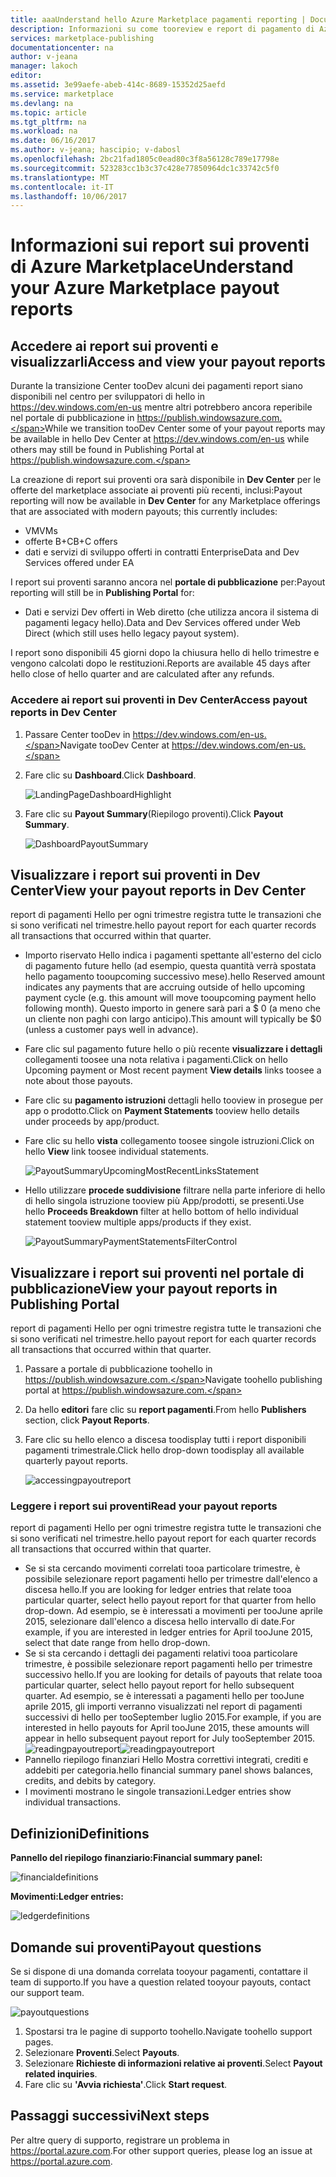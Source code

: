 ```yaml
---
title: aaaUnderstand hello Azure Marketplace pagamenti reporting | Documenti Microsoft
description: Informazioni su come tooreview e report di pagamento di Azure Marketplace hello di inserimento.
services: marketplace-publishing
documentationcenter: na
author: v-jeana
manager: lakoch
editor: 
ms.assetid: 3e99aefe-abeb-414c-8689-15352d25aefd
ms.service: marketplace
ms.devlang: na
ms.topic: article
ms.tgt_pltfrm: na
ms.workload: na
ms.date: 06/16/2017
ms.author: v-jeana; hascipio; v-dabosl
ms.openlocfilehash: 2bc21fad1805c0ead80c3f8a56128c789e17798e
ms.sourcegitcommit: 523283cc1b3c37c428e77850964dc1c33742c5f0
ms.translationtype: MT
ms.contentlocale: it-IT
ms.lasthandoff: 10/06/2017
---
```

# <a name="understand-your-azure-marketplace-payout-reports"></a><span data-ttu-id="30d18-103">Informazioni sui report sui proventi di Azure Marketplace</span><span class="sxs-lookup"><span data-stu-id="30d18-103">Understand your Azure Marketplace payout reports</span></span>
## <a name="access-and-view-your-payout-reports"></a><span data-ttu-id="30d18-104">Accedere ai report sui proventi e visualizzarli</span><span class="sxs-lookup"><span data-stu-id="30d18-104">Access and view your payout reports</span></span>
<span data-ttu-id="30d18-105">Durante la transizione Center tooDev alcuni dei pagamenti report siano disponibili nel centro per sviluppatori di hello in https://dev.windows.com/en-us mentre altri potrebbero ancora reperibile nel portale di pubblicazione in https://publish.windowsazure.com.</span><span class="sxs-lookup"><span data-stu-id="30d18-105">While we transition tooDev Center some of your payout reports may be available in hello Dev Center at https://dev.windows.com/en-us while others may still be found in Publishing Portal at https://publish.windowsazure.com.</span></span>

<span data-ttu-id="30d18-106">La creazione di report sui proventi ora sarà disponibile in **Dev Center** per le offerte del marketplace associate ai proventi più recenti, inclusi:</span><span class="sxs-lookup"><span data-stu-id="30d18-106">Payout reporting will now be available in **Dev Center** for any Marketplace offerings that are associated with modern payouts; this currently includes:</span></span>

* <span data-ttu-id="30d18-107">VM</span><span class="sxs-lookup"><span data-stu-id="30d18-107">VMs</span></span>
* <span data-ttu-id="30d18-108">offerte B+C</span><span class="sxs-lookup"><span data-stu-id="30d18-108">B+C offers</span></span>
* <span data-ttu-id="30d18-109">dati e servizi di sviluppo offerti in contratti Enterprise</span><span class="sxs-lookup"><span data-stu-id="30d18-109">Data and Dev Services offered under EA</span></span>

<span data-ttu-id="30d18-110">I report sui proventi saranno ancora nel **portale di pubblicazione** per:</span><span class="sxs-lookup"><span data-stu-id="30d18-110">Payout reporting will still be in **Publishing Portal** for:</span></span>

* <span data-ttu-id="30d18-111">Dati e servizi Dev offerti in Web diretto (che utilizza ancora il sistema di pagamenti legacy hello).</span><span class="sxs-lookup"><span data-stu-id="30d18-111">Data and Dev Services offered under Web Direct (which still uses hello legacy payout system).</span></span>

<span data-ttu-id="30d18-112">I report sono disponibili 45 giorni dopo la chiusura hello di hello trimestre e vengono calcolati dopo le restituzioni.</span><span class="sxs-lookup"><span data-stu-id="30d18-112">Reports are available 45 days after hello close of hello quarter and are calculated after any refunds.</span></span>

### <a name="access-payout-reports-in-dev-center"></a><span data-ttu-id="30d18-113">Accedere ai report sui proventi in Dev Center</span><span class="sxs-lookup"><span data-stu-id="30d18-113">Access payout reports in Dev Center</span></span>
1. <span data-ttu-id="30d18-114">Passare Center tooDev in https://dev.windows.com/en-us.</span><span class="sxs-lookup"><span data-stu-id="30d18-114">Navigate tooDev Center at https://dev.windows.com/en-us.</span></span>
2. <span data-ttu-id="30d18-115">Fare clic su **Dashboard**.</span><span class="sxs-lookup"><span data-stu-id="30d18-115">Click **Dashboard**.</span></span>

    ![LandingPageDashboardHighlight][1]
3. <span data-ttu-id="30d18-117">Fare clic su **Payout Summary**(Riepilogo proventi).</span><span class="sxs-lookup"><span data-stu-id="30d18-117">Click **Payout Summary**.</span></span>

    ![DashboardPayoutSummary][2]

## <a name="view-your-payout-reports-in-dev-center"></a><span data-ttu-id="30d18-119">Visualizzare i report sui proventi in Dev Center</span><span class="sxs-lookup"><span data-stu-id="30d18-119">View your payout reports in Dev Center</span></span>
<span data-ttu-id="30d18-120">report di pagamenti Hello per ogni trimestre registra tutte le transazioni che si sono verificati nel trimestre.</span><span class="sxs-lookup"><span data-stu-id="30d18-120">hello payout report for each quarter records all transactions that occurred within that quarter.</span></span>

* <span data-ttu-id="30d18-121">Importo riservato Hello indica i pagamenti spettante all'esterno del ciclo di pagamento future hello (ad esempio, questa quantità verrà spostata hello pagamento tooupcoming successivo mese).</span><span class="sxs-lookup"><span data-stu-id="30d18-121">hello Reserved amount indicates any payments that are accruing outside of hello upcoming payment cycle (e.g. this amount will move tooupcoming payment hello following month).</span></span>  <span data-ttu-id="30d18-122">Questo importo in genere sarà pari a $ 0 (a meno che un cliente non paghi con largo anticipo).</span><span class="sxs-lookup"><span data-stu-id="30d18-122">This amount will typically be $0 (unless a customer pays well in advance).</span></span>
* <span data-ttu-id="30d18-123">Fare clic sul pagamento future hello o più recente **visualizzare i dettagli** collegamenti toosee una nota relativa i pagamenti.</span><span class="sxs-lookup"><span data-stu-id="30d18-123">Click on hello Upcoming payment or Most recent payment **View details** links toosee a note about those payouts.</span></span>
* <span data-ttu-id="30d18-124">Fare clic su **pagamento istruzioni** dettagli hello tooview in prosegue per app o prodotto.</span><span class="sxs-lookup"><span data-stu-id="30d18-124">Click on **Payment Statements** tooview hello details under proceeds by app/product.</span></span>
* <span data-ttu-id="30d18-125">Fare clic su hello **vista** collegamento toosee singole istruzioni.</span><span class="sxs-lookup"><span data-stu-id="30d18-125">Click on hello **View** link toosee individual statements.</span></span>

    ![PayoutSummaryUpcomingMostRecentLinksStatement][3]
* <span data-ttu-id="30d18-127">Hello utilizzare **procede suddivisione** filtrare nella parte inferiore di hello di hello singola istruzione tooview più App/prodotti, se presenti.</span><span class="sxs-lookup"><span data-stu-id="30d18-127">Use hello **Proceeds Breakdown** filter at hello bottom of hello individual statement tooview multiple apps/products if they exist.</span></span>

    ![PayoutSummaryPaymentStatementsFilterControl][4]

## <a name="view-your-payout-reports-in-publishing-portal"></a><span data-ttu-id="30d18-129">Visualizzare i report sui proventi nel portale di pubblicazione</span><span class="sxs-lookup"><span data-stu-id="30d18-129">View your payout reports in Publishing Portal</span></span>
<span data-ttu-id="30d18-130">report di pagamenti Hello per ogni trimestre registra tutte le transazioni che si sono verificati nel trimestre.</span><span class="sxs-lookup"><span data-stu-id="30d18-130">hello payout report for each quarter records all transactions that occurred within that quarter.</span></span>

1. <span data-ttu-id="30d18-131">Passare a portale di pubblicazione toohello in https://publish.windowsazure.com.</span><span class="sxs-lookup"><span data-stu-id="30d18-131">Navigate toohello publishing portal at https://publish.windowsazure.com.</span></span>
2. <span data-ttu-id="30d18-132">Da hello **editori** fare clic su **report pagamenti**.</span><span class="sxs-lookup"><span data-stu-id="30d18-132">From hello **Publishers** section, click **Payout Reports**.</span></span>
3. <span data-ttu-id="30d18-133">Fare clic su hello elenco a discesa toodisplay tutti i report disponibili pagamenti trimestrale.</span><span class="sxs-lookup"><span data-stu-id="30d18-133">Click hello drop-down toodisplay all available quarterly payout reports.</span></span>

    ![accessingpayoutreport][5]

### <a name="read-your-payout-reports"></a><span data-ttu-id="30d18-135">Leggere i report sui proventi</span><span class="sxs-lookup"><span data-stu-id="30d18-135">Read your payout reports</span></span>
<span data-ttu-id="30d18-136">report di pagamenti Hello per ogni trimestre registra tutte le transazioni che si sono verificati nel trimestre.</span><span class="sxs-lookup"><span data-stu-id="30d18-136">hello payout report for each quarter records all transactions that occurred within that quarter.</span></span>

* <span data-ttu-id="30d18-137">Se si sta cercando movimenti correlati tooa particolare trimestre, è possibile selezionare report pagamenti hello per trimestre dall'elenco a discesa hello.</span><span class="sxs-lookup"><span data-stu-id="30d18-137">If you are looking for ledger entries that relate tooa particular quarter, select hello payout report for that quarter from hello drop-down.</span></span> <span data-ttu-id="30d18-138">Ad esempio, se è interessati a movimenti per tooJune aprile 2015, selezionare dall'elenco a discesa hello intervallo di date.</span><span class="sxs-lookup"><span data-stu-id="30d18-138">For example, if you are interested in ledger entries for April tooJune 2015, select that date range from hello drop-down.</span></span>
* <span data-ttu-id="30d18-139">Se si sta cercando i dettagli dei pagamenti relativi tooa particolare trimestre, è possibile selezionare report pagamenti hello per trimestre successivo hello.</span><span class="sxs-lookup"><span data-stu-id="30d18-139">If you are looking for details of payouts that relate tooa particular quarter, select hello payout report for hello subsequent quarter.</span></span> <span data-ttu-id="30d18-140">Ad esempio, se è interessati a pagamenti hello per tooJune aprile 2015, gli importi verranno visualizzati nel report di pagamenti successivi di hello per tooSeptember luglio 2015.</span><span class="sxs-lookup"><span data-stu-id="30d18-140">For example, if you are interested in hello payouts for April tooJune 2015, these amounts will appear in hello subsequent payout report for July tooSeptember 2015.</span></span>
  <span data-ttu-id="30d18-141">![readingpayoutreport][6]</span><span class="sxs-lookup"><span data-stu-id="30d18-141">![readingpayoutreport][6]</span></span>
* <span data-ttu-id="30d18-142">Pannello riepilogo finanziari Hello Mostra correttivi integrati, crediti e addebiti per categoria.</span><span class="sxs-lookup"><span data-stu-id="30d18-142">hello financial summary panel shows balances, credits, and debits by category.</span></span>
* <span data-ttu-id="30d18-143">I movimenti mostrano le singole transazioni.</span><span class="sxs-lookup"><span data-stu-id="30d18-143">Ledger entries show individual transactions.</span></span>

## <a name="definitions"></a><span data-ttu-id="30d18-144">Definizioni</span><span class="sxs-lookup"><span data-stu-id="30d18-144">Definitions</span></span>
<span data-ttu-id="30d18-145">**Pannello del riepilogo finanziario:**</span><span class="sxs-lookup"><span data-stu-id="30d18-145">**Financial summary panel:**</span></span>

![financialdefinitions][7]

<span data-ttu-id="30d18-147">**Movimenti:**</span><span class="sxs-lookup"><span data-stu-id="30d18-147">**Ledger entries:**</span></span>

![ledgerdefinitions][8]

## <a name="payout-questions"></a><span data-ttu-id="30d18-149">Domande sui proventi</span><span class="sxs-lookup"><span data-stu-id="30d18-149">Payout questions</span></span>
<span data-ttu-id="30d18-150">Se si dispone di una domanda correlata tooyour pagamenti, contattare il team di supporto.</span><span class="sxs-lookup"><span data-stu-id="30d18-150">If you have a question related tooyour payouts, contact our support team.</span></span>

![payoutquestions][9]

1. <span data-ttu-id="30d18-152">Spostarsi tra le pagine di supporto toohello.</span><span class="sxs-lookup"><span data-stu-id="30d18-152">Navigate toohello support pages.</span></span>
2. <span data-ttu-id="30d18-153">Selezionare **Proventi**.</span><span class="sxs-lookup"><span data-stu-id="30d18-153">Select **Payouts**.</span></span>
3. <span data-ttu-id="30d18-154">Selezionare **Richieste di informazioni relative ai proventi**.</span><span class="sxs-lookup"><span data-stu-id="30d18-154">Select **Payout related inquiries**.</span></span>
4. <span data-ttu-id="30d18-155">Fare clic su **'Avvia richiesta'**.</span><span class="sxs-lookup"><span data-stu-id="30d18-155">Click **Start request**.</span></span>

## <a name="next-steps"></a><span data-ttu-id="30d18-156">Passaggi successivi</span><span class="sxs-lookup"><span data-stu-id="30d18-156">Next steps</span></span>
<span data-ttu-id="30d18-157">Per altre query di supporto, registrare un problema in <https://portal.azure.com>.</span><span class="sxs-lookup"><span data-stu-id="30d18-157">For other support queries, please log an issue at <https://portal.azure.com>.</span></span>

[1]: ./media/marketplace-publishing-report-payout/LandingPage-DashboardHighlight.png
[2]: ./media/marketplace-publishing-report-payout/Dashboard-PayoutSummary.png
[3]: ./media/marketplace-publishing-report-payout/PayoutSummary-UpcomingOrMostRecentPaymentLinksSingleStatementLink.png
[4]: ./media/marketplace-publishing-report-payout/PayoutSummary-PaymentStatements-SingleStatement-FilterControl.png
[5]: ./media/marketplace-publishing-report-payout/accessingpayoutreport.png
[6]: ./media/marketplace-publishing-report-payout/readingpayoutreport.png
[7]: ./media/marketplace-publishing-report-payout/financialdefinitions.png
[8]: ./media/marketplace-publishing-report-payout/ledgerdefinitions.png
[9]: ./media/marketplace-publishing-report-payout/payoutquestions.png
